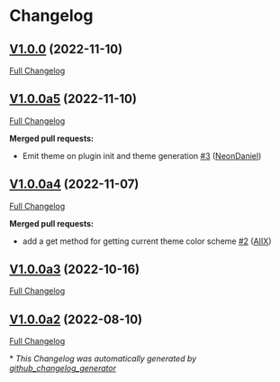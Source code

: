 # Changelog

## [V1.0.0](https://github.com/OpenVoiceOS/ovos-PHAL-plugin-color-scheme-manager/tree/V1.0.0) (2022-11-10)

[Full Changelog](https://github.com/OpenVoiceOS/ovos-PHAL-plugin-color-scheme-manager/compare/V1.0.0a5...V1.0.0)

## [V1.0.0a5](https://github.com/OpenVoiceOS/ovos-PHAL-plugin-color-scheme-manager/tree/V1.0.0a5) (2022-11-10)

[Full Changelog](https://github.com/OpenVoiceOS/ovos-PHAL-plugin-color-scheme-manager/compare/V1.0.0a4...V1.0.0a5)

**Merged pull requests:**

- Emit theme on plugin init and theme generation [\#3](https://github.com/OpenVoiceOS/ovos-PHAL-plugin-color-scheme-manager/pull/3) ([NeonDaniel](https://github.com/NeonDaniel))

## [V1.0.0a4](https://github.com/OpenVoiceOS/ovos-PHAL-plugin-color-scheme-manager/tree/V1.0.0a4) (2022-11-07)

[Full Changelog](https://github.com/OpenVoiceOS/ovos-PHAL-plugin-color-scheme-manager/compare/V1.0.0a3...V1.0.0a4)

**Merged pull requests:**

- add a get method for getting current theme color scheme [\#2](https://github.com/OpenVoiceOS/ovos-PHAL-plugin-color-scheme-manager/pull/2) ([AIIX](https://github.com/AIIX))

## [V1.0.0a3](https://github.com/OpenVoiceOS/ovos-PHAL-plugin-color-scheme-manager/tree/V1.0.0a3) (2022-10-16)

[Full Changelog](https://github.com/OpenVoiceOS/ovos-PHAL-plugin-color-scheme-manager/compare/V1.0.0a2...V1.0.0a3)

## [V1.0.0a2](https://github.com/OpenVoiceOS/ovos-PHAL-plugin-color-scheme-manager/tree/V1.0.0a2) (2022-08-10)

[Full Changelog](https://github.com/OpenVoiceOS/ovos-PHAL-plugin-color-scheme-manager/compare/222684b4ef0d8c8c0257e74d37732413a6c0f1fc...V1.0.0a2)



\* *This Changelog was automatically generated by [github_changelog_generator](https://github.com/github-changelog-generator/github-changelog-generator)*
